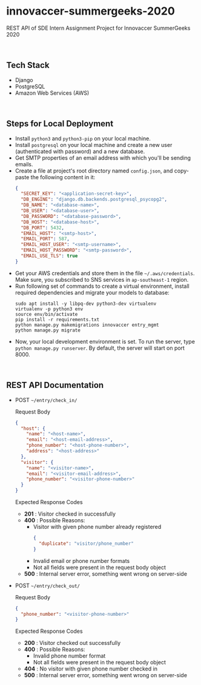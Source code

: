 # innovaccer-summergeeks-2020
REST API of SDE Intern Assignment Project for Innovaccer SummerGeeks 2020

<br>

## Tech Stack
- Django
- PostgreSQL
- Amazon Web Services (AWS)

<br>

## Steps for Local Deployment
- Install `python3` and `python3-pip` on your local machine.
- Install `postgresql` on your local machine and create a new user (authenticated with password) and a new database.
- Get SMTP properties of an email address with which you'll be sending emails.
- Create a file at project's root directory named `config.json`, and copy-paste the following content in it:
  ```json
  {
    "SECRET_KEY": "<application-secret-key>",
    "DB_ENGINE": "django.db.backends.postgresql_psycopg2",
    "DB_NAME": "<database-name>",
    "DB_USER": "<database-user>",
    "DB_PASSWORD": "<database-password>",
    "DB_HOST": "<database-host>",
    "DB_PORT": 5432,
    "EMAIL_HOST": "<smtp-host>",
    "EMAIL_PORT": 587,
    "EMAIL_HOST_USER": "<smtp-username>",
    "EMAIL_HOST_PASSWORD": "<smtp-password>",
    "EMAIL_USE_TLS": true
  }
  ```
- Get your AWS credentials and store them in the file `~/.aws/credentials`. Make sure, you subscribed to SNS services in `ap-southeast-1` region.
- Run following set of commands to create a virtual environment, install required dependencies and migrate your models to database:
  ```shell
  sudo apt install -y libpq-dev python3-dev virtualenv
  virtualenv -p python3 env
  source env/bin/activate
  pip install -r requirements.txt
  python manage.py makemigrations innovaccer entry_mgmt
  python manage.py migrate
  ```
- Now, your local development environment is set. To run the server, type `python manage.py runserver`. By default, the server will start on port 8000.

<br>

## REST API Documentation

- POST `~/entry/check_in/`

  Request Body
  ```json
  {
    "host": {
      "name": "<host-name>",
      "email": "<host-email-address>",
      "phone_number": "<host-phone-number>",
      "address": "<host-address>"
    },
    "visitor": {
      "name": "<visitor-name>",
      "email": "<visitor-email-address>",
      "phone_number": "<visitor-phone-number>"
    }
  }
  ```
  
    Expected Response Codes
    - <b>201</b> : Visitor checked in successfully
    - <b>400</b> : Possible Reasons:
      - Visitor with given phone number already registered
        ```json
        {
          "duplicate": "visitor/phone_number"
        }
        ```
      - Invalid email or phone number formats
      - Not all fields were present in the request body object
    - <b>500</b> : Internal server error, something went wrong on server-side

- POST `~/entry/check_out/`

  Request Body
  ```json
  {
    "phone_number": "<visitor-phone-number>"
  }
  ```
  
  Expected Response Codes
  - <b>200</b> : Visitor checked out successfully
  - <b>400</b> : Possible Reasons:
    - Invalid phone number format
    - Not all fields were present in the request body object
  - <b>404</b> : No visitor with given phone number checked in
  - <b>500</b> : Internal server error, something went wrong on server-side
